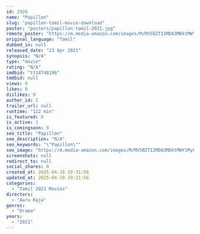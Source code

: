 ```yaml
---
id: 2926
name: "Papillon"
slug: "papillon-tamil-movie-download"
poster: "posters/papillon-tamil-2021.jpg"
remote_poster: "https://m.media-amazon.com/images/M/MV5BZTI2MDA3MDktMWY1My00Njc0LWI1ZTktMTM1YjA0MTRhOThmXkEyXkFqcGdeQXVyMTEzNDQwNDgw._V1_SX300.jpg"
original_language: "Tamil"
dubbed_in: null
released_date: "23 Apr 2021"
synopsis: "N/A"
type: "movie"
rating: "N/A"
imdbid: "tt14748196"
tmdbid: null
views: 0
likes: 0
dislikes: 0
author_id: 1
trailer_url: null
runtime: "122 min"
is_featured: 0
is_active: 1
is_comingsoon: 0
seo_title: "Papillon"
seo_description: "N/A"
seo_keywords: "\"Papillon\""
seo_image: "https://m.media-amazon.com/images/M/MV5BZTI2MDA3MDktMWY1My00Njc0LWI1ZTktMTM1YjA0MTRhOThmXkEyXkFqcGdeQXVyMTEzNDQwNDgw._V1_SX300.jpg"
screenshots: null
redirect_to: null
social_shares: 0
created_at: 2025-04-10 19:31:56
updated_at: 2025-04-10 19:31:56
categories:
  - "Tamil 2021 Movies"
directors:
  - "Aaru Raja"
genres:
  - "Drama"
years:
  - "2021"
---
```

